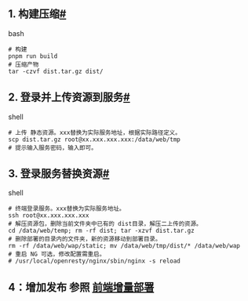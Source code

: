 ## 1. 构建压缩[#](https://quliangen.github.io/blog/project/cicd/deploy#_1-%E6%9E%84%E5%BB%BA%E5%8E%8B%E7%BC%A9)

bash

```
# 构建
pnpm run build
# 压缩产物
tar -czvf dist.tar.gz dist/
```

## 2. 登录并上传资源到服务[#](https://quliangen.github.io/blog/project/cicd/deploy#_2-%E7%99%BB%E5%BD%95%E5%B9%B6%E4%B8%8A%E4%BC%A0%E8%B5%84%E6%BA%90%E5%88%B0%E6%9C%8D%E5%8A%A1)

shell

```
# 上传 静态资源。xxx替换为实际服务地址，根据实际路径定义。
scp dist.tar.gz root@xx.xxx.xxx.xxx:/data/web/tmp
# 提示输入服务密码，输入即可。
```

## 3. 登录服务替换资源[#](https://quliangen.github.io/blog/project/cicd/deploy#_3-%E7%99%BB%E5%BD%95%E6%9C%8D%E5%8A%A1%E6%9B%BF%E6%8D%A2%E8%B5%84%E6%BA%90)

shell

```
# 终端登录服务。xxx替换为实际服务地址。
ssh root@xx.xxx.xxx.xxx
# 解压资源包，删除当前文件夹中已有的 dist目录，解压二上传的资源。
cd /data/web/temp; rm -rf dist; tar -xzvf dist.tar.gz
# 删除部署的目录内的文件夹，新的资源移动到部署目录。
rm -rf /data/web/wap/static; mv /data/web/tmp/dist/* /data/web/wap
# 重启 NG 可选，修改配置需重启。
# /usr/local/openresty/nginx/sbin/nginx -s reload
```

## 4：增加发布 参照 [前端增量部署](https://quliangen.github.io/blog/project/cicd/incremental)